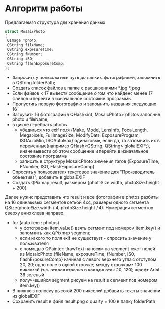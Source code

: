 # Алгоритм работы
Предлагаемая структура для хранения данных
```c++
struct MosaicPhoto
{
 QImage *photo;
 QString fileName;
 QString exposureTime;
 QString fNumber;
 QString iSO;
 QString flashExposureComp;
};
```

  * Запросить у пользователя путь до папки с фотографиями, запомнить в QString folderPath;
  * Создать список файлов в папке с расширениями *.jpg *.jpeg
  * Если файлов < 17 вывести сообщение о том что найдено менее 17 файлов и перейти в изначальное состояние программы
  * Пропустить первую фотографию и запомнить названия следующих 16
  * Загрузить 16 фотографии в QHash<int, MosaicPhoto> photos заполнив photo и fileName;
  * в цикле перебрать photos
    * убедиться что exif поля {Make, Model, LensInfo, FocalLength, Megapixels, FullImageSize, ModifyDate, ExposureProgram, ISOAutoMin, ISOAutoMax} одинаковые, если да, то запомнить их в переменные(например QHash<QString, QString> globalEXIF;), иначе вывести об этом сообщение и перейти в изначальное состояние программы
    * записать в структуру MosaicPhoto значения тэгов {ExposureTime, FNumber, ISO, FlashExposureComp}
  * Спросить у пользователя текстовое значение для "Производитель объектива", добавить в globalEXIF
  * Создать QPixmap result; размером {photoSize.width, photoSize.height + 200}

Далее нужно представить что result и все фотографии в photos разбиты на 16 одинаковых сегментов сеткой 4х4, размеры одного сегмента QSize(photoSize.width / 4, photoSize.height / 4).
  Нумерация сегментов сверху вниз слева направо.
  * for (auto item : photos)
    * у фотографии item.value() взять сегмент под номером item.key() и запомнить как QPixmap segment;
    * если какого то поля exif не существует - спросить значение у пользователя
    * с помощью QPainter::drawText наносим на segment текст полей из MosaicPhoto {fileName, exposureTime, fNumber, iSO, flashExposureComp} начиная с левого верхнего угла с отступом 20, 20; одно поле в одной строчке; между строчками 100 пикселей (т.е. вторая строчка в координатах 20, 120); шрифт Arial 36 зеленый
    * получившийся segment рисуем на result в сегмент под номером item.key()
  * В нижнюю полоску высотой 200 пикселей добавить тексты значении из globalEXIF
  * Сохранить result в файл result.png с quality = 100 в папку folderPath
